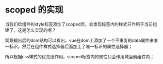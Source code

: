 # scoped 的实现
当我们给组件的style标签添加了scoped后，会发现标签内的样式只作用于当前组建了，这是怎么实现的呢？

观察输出后的dom结构可以看出，vue在dom上添加了一个不重复的data属性来唯一标识，然后在组件样式选择器后面加上了唯一标识的属性选择器；

所以根据css样式的优先级作用，scoped标签内的属性只会作用域当前组件内；